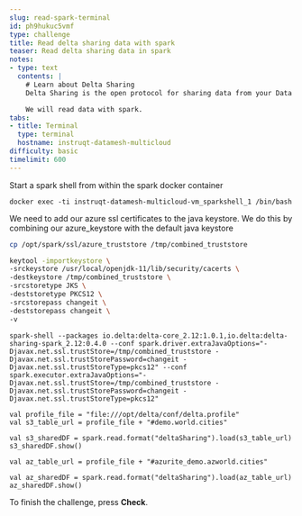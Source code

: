 ```yaml
---
slug: read-spark-terminal
id: ph9hukuc5vmf
type: challenge
title: Read delta sharing data with spark
teaser: Read delta sharing data in spark
notes:
- type: text
  contents: |
    # Learn about Delta Sharing
    Delta Sharing is the open protocol for sharing data from your Data Mesh!

    We will read data with spark.
tabs:
- title: Terminal
  type: terminal
  hostname: instruqt-datamesh-multicloud
difficulty: basic
timelimit: 600
---
```


Start a spark shell from within the spark docker container

```
docker exec -ti instruqt-datamesh-multicloud-vm_sparkshell_1 /bin/bash
```

We need to add our azure ssl certificates to the java keystore. We do this by combining our azure_keystore with the default java keystore

```bash
cp /opt/spark/ssl/azure_truststore /tmp/combined_truststore
```

```bash
keytool -importkeystore \
-srckeystore /usr/local/openjdk-11/lib/security/cacerts \
-destkeystore /tmp/combined_truststore \
-srcstoretype JKS \
-deststoretype PKCS12 \
-srcstorepass changeit \
-deststorepass changeit \
-v
```

```
spark-shell --packages io.delta:delta-core_2.12:1.0.1,io.delta:delta-sharing-spark_2.12:0.4.0 --conf spark.driver.extraJavaOptions="-Djavax.net.ssl.trustStore=/tmp/combined_truststore -Djavax.net.ssl.trustStorePassword=changeit -Djavax.net.ssl.trustStoreType=pkcs12" --conf spark.executor.extraJavaOptions="-Djavax.net.ssl.trustStore=/tmp/combined_truststore -Djavax.net.ssl.trustStorePassword=changeit -Djavax.net.ssl.trustStoreType=pkcs12"
```

```
val profile_file = "file:///opt/delta/conf/delta.profile"
val s3_table_url = profile_file + "#demo.world.cities"

val s3_sharedDF = spark.read.format("deltaSharing").load(s3_table_url)
s3_sharedDF.show()

val az_table_url = profile_file + "#azurite_demo.azworld.cities"

val az_sharedDF = spark.read.format("deltaSharing").load(az_table_url)
az_sharedDF.show()
```

To finish the challenge, press **Check**.
